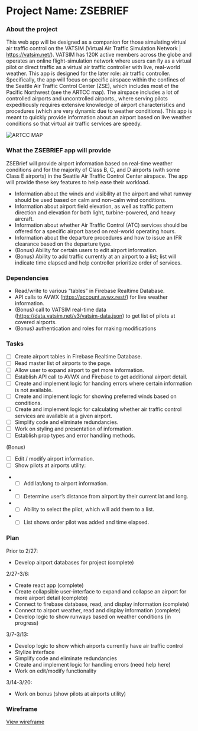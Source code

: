
# Project Name: ZSEBRIEF
### About the project
This web app will be designed as a companion for those simulating virtual air traffic control on the VATSIM (Virtual Air Traffic Simulation Network | https://vatsim.net/). VATSIM has 120K active members across the globe and operates an online flight-simulation network where users can fly as a virtual pilot or direct traffic as a virtual air traffic controller with live, real-world weather. This app is designed for the later role: air traffic controller.
Specifically, the app will focus on specific airspace within the confines of the Seattle Air Traffic Control Center (ZSE), which includes most of the Pacific Northwest (see the ARTCC map). The airspace includes a lot of controlled airports and uncontrolled airports., where serving pilots expeditiously requires extensive knowledge of airport characteristics and procedures (which are very dynamic due to weather conditions). This app is meant to quickly provide information about an airport based on live weather conditions so that virtual air traffic services are speedy.

![ARTCC MAP](https://s30121.pcdn.co/wp-content/uploads/2020/01/artcc-map.jpg.webp)

### What the ZSEBRIEF app will provide
ZSEBrief will provide airport information based on real-time weather conditions and for the majority of Class B, C, and D airports (with some Class E airports) in the Seattle Air Traffic Control Center airspace.
The app will provide these key features to help ease their workload.
-	Information about the winds and visibility at the airport and what runway should be used based on calm and non-calm wind conditions.
-	Information about airport field elevation, as well as traffic pattern direction and elevation for both light, turbine-powered, and heavy aircraft.
-	Information about whether Air Traffic Control (ATC) services should be offered for a specific airport based on real-world operating hours.
-	Information about the departure procedures and how to issue an IFR clearance based on the departure type.
-	(Bonus) Ability for certain users to edit airport information.
-	(Bonus) Ability to add traffic currently at an airport to a list; list will indicate time elapsed and help controller prioritize order of services.

### Dependencies
-	Read/write to various “tables” in Firebase Realtime Database.
-	API calls to AVWX (https://account.avwx.rest/)  for live weather information.
-	(Bonus) call to VATSIM real-time data (https://data.vatsim.net/v3/vatsim-data.json) to get list of pilots at covered airports.
-	(Bonus) authentication and roles for making modifications

### Tasks
- [ ] Create airport tables in Firebase Realtime Database.
- [ ] Read master list of airports to the page.
- [ ] Allow user to expand airport to get more information.
- [ ] Establish API call to AVWX and Firebase to get additional airport detail.
- [ ] Create and implement logic for handing errors where certain information is not available.
- [ ] Create and implement logic for showing preferred winds based on conditions.
- [ ] Create and implement logic for calculating whether air traffic control services are available at a given airport.
- [ ] Simplify code and eliminate redundancies.
- [ ] Work on styling and presentation of information.
- [ ] Establish prop types and error handling methods.

(Bonus)
- [ ] Edit / modify airport information.
- [ ] Show pilots at airports utility:
- - [ ] Add lat/long to airport information.
- - [ ] Determine user’s distance from airport by their current lat and long.
- - [ ] Ability to select the pilot, which will add them to a list.
- - [ ] List shows order pilot was added and time elapsed.

### Plan
Prior to 2/27: 
-	Develop airport databases for project (complete)

2/27-3/6:
-	Create react app (complete)
-	Create collapsible user-interface to expand and collapse an airport for more airport detail (complete)
- Connect to firebase database, read, and display information (complete)
-	Connect to airport weather, read and display information (complete)
-	Develop logic to show runways based on weather conditions (in progress)

3/7-3/13:
- Develop logic to show which airports currently have air traffic control 
- Stylize interface
- Simplify code and eliminate redundancies
- Create and implement logic for handling errors (need help here)
- Work on edit/modify functionality

3/14-3/20:
- Work on bonus (show pilots at airports utility)

### Wireframe
<a href="https://viewer.diagrams.net/?tags=%7B%7D&highlight=0000ff&edit=_blank&layers=1&nav=1&page-id=vzbuqgKXrLOqEcd3-EA0&title=ZSEBrief.drawio#R%3Cmxfile%20pages%3D%222%22%3E%3Cdiagram%20name%3D%22ZSEBrief%20-%20Airport%20Status%22%20id%3D%22fD9Mnr9-ihHbanxo90jB%22%3E3Zhdb5swFIZ%2FDZeVAANJLtukS7Wlraa0qtY7FxzwajAxZiT99TsGE6AwbWvzUfUiinmP8cdzjn2MDTSNN3OB0%2BiaB4QZthlsDDQzbNtykAN%2FStlWyhh5lRAKGuhKjbCkL0SLplZzGpCsU1FyziRNu6LPk4T4sqNhIXjRrbbirNtrikPSE5Y%2BZn31gQYy0rNwzUa%2FIjSM6p4tU1tiXFfWQhbhgBctCV0aaCo4l1Up3kwJU%2FBqLtV7X%2F5g3Q1MkET%2BywtB5tOLp3n2Ev4Mne%2F3xeNiIs50K78wy%2FWEF7fzWz1gua0pCJ4nAVENmQa6KCIqyTLFvrIW4HfQIhkzeLKg2B9Y3QsRkmxakh7onPCYSLGFKtpa49VBUyMsGg9YtRa16Htaw9rp4a7hhgsUNJr%2FwGT3MJ1TkXIhQZxCzMOfMYKmzUa%2BwTF5H0fMaJhAmZGVPAhWyxn3uI7QMbmiT8kV9ocTc%2FV6XKe5KCdom4%2F3i3v4u6Pv5bgPcG9c6M6hwI0%2BZUC6LjpxQI4%2FJVevPt2cjKvVT%2BANwWUex7gc%2FlJimZ18te%2FORhofMvv7pGceFV8%2FsT8QOLgRoXpLAjVjQVYE9k5VFnlS4O0HBDk6Och%2BJp8RmKPMBSkhcp8EUP547JyBQ9CR2Tk9dgse0uTkqLzxB8vO1qRPiibPBjrvZA612%2BXvjLQAZ1FZVz2sKGNTzrgoG0KBS8aBA3omBX8mLcvYfkKed5BcMxmAP5Rq0KHg155uwe8hhm%2FcVBV9wbPsKDG6S7d1jI4mPU7OACb3YJgGPql3MdreE69xgkOVaPYWpnvAaZt%2Fjzr3QFFnrZ9v1pffXs7WX38U2yskriI8cEFh2B5Tx7kITF5YHewqZcXLD5yGpbfOeW04y8q7JeWFSbqp3tLmup2MMOJLmoRqIvCTlClHkU0KR4FMtazMPKn7gwlVXXaHAXJ7bK%2FcC46QXR92d5GEJ%2BTVlqOlDKJADQ7N3ObpjkNEzNTiHI4VDr5fsfLeKaJBQOA8fNGNsH0sQvvVecTq59TBzeoNqxAemzuz0ta6eUSXvwE%3D%3C%2Fdiagram%3E%3Cdiagram%20name%3D%22ZSEBrief%20-%20Departure%20Manager%22%20id%3D%22vzbuqgKXrLOqEcd3-EA0%22%3E7VrbUts6FP2aPHLGtnzLIySUTksKJVCmfTkjbCVWkaUcWSGBr69ky%2FFFpgca4sCUvFjZUiR5rbX31iUDMErXJxwukgmLERk4VrwegPHAcWwXuPKhLPeFJQR%2BYZhzHOtGlWGKH5A2Wtq6xDHKGg0FY0TgRdMYMUpRJBo2yDlbNZvNGGmOuoBzZBimESSm9RrHItFv4VmV%2FSPC86Qc2bZ0TQrLxtqQJTBmq5oJHA%2FAiDMmilK6HiGiwCtxmY8f1sMvNDz68f16tLQ%2F%2BAfjTwdFZx%2Be85PNK3BExct27RRd30Gy1Hidnp2c6fcV9yWInC1pjFRH1gAcrRIs0HQBI1W7krKRtkSkRH6zZfGJs9VvdYe4QOsaV3r2J4ilSPB72UTXlpRpIZa0rCpW7dKW1Bj1tQ1qIc03HVdgyYLG6xnYAQO7L1IKUt4cRreYzgfgUPkNkkiIJZc%2BIEW%2B5AoVot6KNhtvBTkkeE5lmaCZ6I8B33ENCgLQJwWuQcHl08B%2Fy7DL6LVn2D0D9lGBrTT%2BuDq9ko9LnKJXGkb%2BMI64u0LTtg04T9kc09cJnx%2B%2BNvg6chimt0UAOMR8wbjS5VRAscy2wzSGWZK37THNDTvw7XJ2sDN8zSBb4TsuA6wsTyCViyn%2BghDPMCEjRhjPOwKxh8LYlfZMcHaLajWhcwN8f4ekONb%2Fs%2BLtiJXLI7pyLxIwPPu2iL9dWHiyetBrvTopA8eHqUKT3mTqIaUfcThT2h8EchCritGVVxQ1RbC2zijBdMuovZ%2BUGPiewceGo5dOiQeTn0569Xn4%2FRr8%2FDpZUX7sXnfy0cJR7h8WqhhxlmX7C%2BAbXErsQlPLuwowndCZ6e9vlrI%2FNBfV%2FUrZzKdvRsrWcL9SNhfGf7OUQ7BvKftvVsqhu2cpB%2B9Sbqz39i3l8M1KeWjvWcrDHUg5P0BSmlW7INV7iumWu8uWsl%2FP5qflC8Cy9%2BwL9i52Pw1GvR4Ync1mThR1MRr7N77XJ6OBuQXomdFdbAIajAZ9MBpGqJvRm9BzPas%2FRl0Q7JvRJ2wjoiW%2F2xz2IBofqvs%2BlcAIzDIcNaFv8vQ8HFHcuCQ0UazB1HWMU9o4IlDgu%2BbVYhd0eoRzhnOBapJAe6%2FntdDP2JJHSP%2BqIsDoyG0dR4E2jQLyORJGRxJgeF9rtlANsscn7LltWVm%2Fn1cr9YOw0V4WihlUstpw8CSljdLL6cnD%2FeTfj8kZuDj%2FDM%2BnX7uPwohyz0Qy5M%2BLZWJhmbF8upUG%2Ff%2BWrKw4yPLbaxUthot18StdXfYTEazvjSyo9EcgzSMNJuqRsrv8pkmwWvTRI8tXKwZvTkia67NsOYh0ftH0gmZkoUwO3wxD2pTJEJZfg4296tslk%2BFsfOA8Fujk9PmM5C6Y4DhGdEu3e3r42gj4Nzt5O%2BjwzNDdPn51qurlT0GMpGDlH83fVPebMaLm1U4tm7acCRmCmEpCbk5t8Y8L6x%2FbtV3HBp4v0zmwLd%2FdJV120PTzrnTTwZbzAtmmky3zLv6drUfZcu2OBXyfbJk3Su9s1dgKm2wFHUcPfbLVeajZQ36lOSZq0VXm1XrKnXGWvmfZZ24S7NbyzOvY93VpK3i%2BtuTX6q9xxVKv%2BoMhOP4F%3C%2Fdiagram%3E%3C%2Fmxfile%3E" target="_blank">View wireframe</a>

